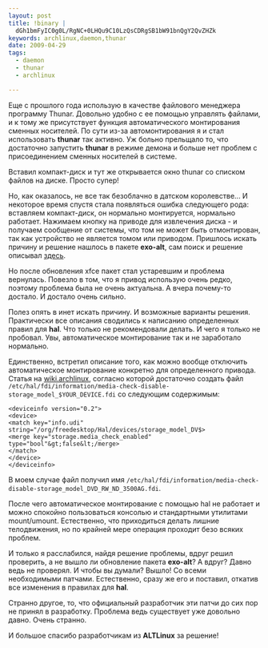 ```yaml
--- 
layout: post
title: !binary |
  dGh1bmFyIC0g0L/RgNC+0LHQu9C10LzQsCDRgSB1bW91bnQgY2QvZHZk
keywords: archlinux,daemon,thunar
date: 2009-04-29
tags:
  - daemon
  - thunar
  - archlinux

---
```

Еще с прошлого года использую в качестве файлового менеджера программу Thunar. Довольно удобно с ее помощью управлять файлами, и к тому же присутствует функция автоматического монтирования сменных носителей. По сути из-за автомонтирования я и стал использовать <strong>thunar</strong> так активно. Уж больно прельщало то, что достаточно запустить <strong>thunar</strong> в режиме демона и больше нет проблем с присоединением сменных носителей в системе.

Вставил компакт-диск и тут же открывается окно thunar со списком файлов на диске. Просто супер!

Но, как оказалось, не все так безоблачно в датском королевстве... И некоторое время спустя стала появляться ошибка следующего рода: вставляем компакт-диск, он нормально монтируется, нормально работает. Нажимаем кнопку на приводе для извлечения диска - и получаем сообщение от системы, что том не может быть отмонтирован, так как устройство не является томом или приводом. Пришлось искать причину и решение нашлось в пакете <strong>exo-alt</strong>, сам поиск и решение описывал <a href="http://www.juev.ru/2009/01/22/archlinux-avtomontirovanie-diskov/" rel="nofollow">здесь</a>.

Но после обновления xfce пакет стал устаревшим и проблема вернулась. Повезло в том, что я привод использую очень редко, поэтому проблема была не очень актуальна. А вчера почему-то достало. И достало очень сильно.

Полез опять в инет искать причину. И возможные варианты решения. Практически все описания сводились к написанию определенных правил для <strong>hal</strong>. Что только не рекомендовали делать. И чего я только не пробовал. Увы, автоматическое монтирование так и не заработало нормально.

Единственно, встретил описание того, как можно вообще отключить автоматическое
монтирование конкретно для определенного привода. Статья на <a
href="http://wiki.archlinux.org/index.php/HAL" rel="nofollow">wiki.archlinux</a>, согласно которой достаточно создать файл <code>/etc/hal/fdi/information/media-check-disable-storage_model_$YOUR_DEVICE.fdi</code> со следующим содержимым:

    <deviceinfo version="0.2">
    <device>
    <match key="info.udi" string="/org/freedesktop/Hal/devices/storage_model_DV$>
    <merge key="storage.media_check_enabled" type="bool"&gt;false&lt;/merge>
    </match>
    </device>
    </deviceinfo>

В моем случае файл получил имя <code>/etc/hal/fdi/information/media-check-disable-storage_model_DVD_RW_ND_3500AG.fdi</code>.

После чего автоматическое монтирование с помощью hal не работает и можно спокойно пользоваться консолью и стандартными утилитами mount/umount. Естественно, что приходиться делать лишние телодвижения, но по крайней мере операция проходит безо всяких проблем.

И только я расслабился, найдя решение проблемы, вдруг решил проверить, а не вышло ли обновление пакета <strong>exo-alt</strong>? А вдруг? Давно ведь не проверял. И чтобы вы думали? Вышло! Со всеми необходимыми патчами. Естественно, сразу же его и поставил, откатив все изменения в правилах для <strong>hal</strong>.

Странно другое, то, что официальный разработчик эти патчи до сих пор не принял в разработку. Проблема ведь существует уже довольно давно. Очень странно.

И большое спасибо разработчикам из <strong>ALTLinux</strong> за решение!
